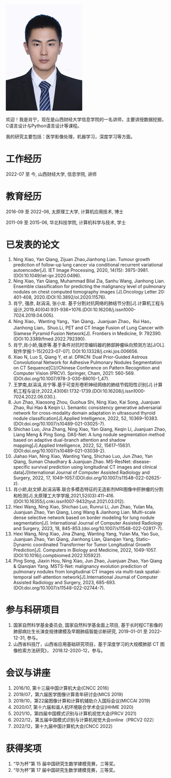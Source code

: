 ![resume](https://github.com/XmaNm/XmaN/blob/main/photo.jpg)

欢迎！我是肖宁，现在是山西财经大学信息学院的一名讲师，主要讲授数据挖掘，C语言设计与Python语言设计等课程。

我的研究主要包括：医学影像处理，机器学习，深度学习等方面。

# 工作经历

2022-07 至 今, 山西财经大学, 信息学院, 讲师

# 教育经历

2016-09 至 2022-06, 太原理工大学, 计算机应用技术, 博士

2011-09 至 2015-06, 华北科技学院, 计算机科学与技术, 学士

# 已发表的论文
1. Ning Xiao, Yan Qiang, Zijuan Zhao,Jianhong Lian. Tumour growth prediction of follow-up lung cancer via conditional recurrent variational autoencoder[J]. IET Image Processing, 2020, 14(15): 3975-3981.(DOI:10.1049/iet-ipr.2020.0496).
2. Ning Xiao, Yan Qiang, Muhammad Bilal Zia, Sanhu Wang, Jianhong Lian. Ensemble classification for predicting the malignancy level of pulmonary nodules on chest computed tomography images [J].Oncology Letter 20: 401-408, 2020.(DOI:10.3892/ol.2020.11576).
3. 肖宁, 强彦, 赵涓涓, 张小龙. 基于分割对抗网络的肺结节分割[J].计算机工程与设计,2019,40(04):931-936+1076.(DOI:10.16208/j.issn1000-7024.2019.04.005).
4. Ning Xiao，Wanting Yang，Yan Qiang，Juanjuan Zhao，Rui Hao，Jianhong Lian，Shuo.Li, PET and CT Image Fusion of Lung Cancer with Siamese Pyramid Fusion Network[J]. Frontiers in Medicine, 9: 792390.(DOI:10.3389/fmed.2022.792390).
5. 肖宁,肖小娇,强彦等.基于条件对抗时空编码器的肺部肿瘤纵向预测方法[J/OL].软件学报:1-15[2023-07-07]. DOI:10.13328/j.cnki.jos.006656.
6. Xiao N, Luo S, Qiang Y, et al. DPACN: Dual Prior-Guided Astrous Convolutional Network for Adhesive Pulmonary Nodules Segmentation on CT Sequence[C]//Chinese Conference on Pattern Recognition and Computer Vision (PRCV). Springer, Cham, 2021: 560-569.(DOI:doi.org/10.1007/978-3-030-88010-1_47).
7. 王梦南,赵涓涓,肖宁等.基于可变形卷积神经网络的肺结节假阳性识别[J].计算机工程与设计,2022,43(06):1732-1739.(DOI:10.16208/j.issn1000-7024.2022.06.030.).
8. Jun Zhao, Xiaosong Zhou, Guohua Shi, Ning Xiao, Kai Song, Juanjuan Zhao, Rui Hao & Keqin Li. Semantic consistency generative adversarial network for cross-modality domain adaptation in ultrasound thyroid nodule classification[J].Applied Intelligence, 2022, 52, 10369–10383.(DOI:doi.org/10.1007/s10489-021-03025-7).
9. Shichao Luo, Jina Zhang, Ning Xiao, Yan Qiang, Keqin Li, Juanjuan Zhao, Liang Meng & Ping Song. DAS-Net: A lung nodule segmentation method based on adaptive dual-branch attention and shadow mapping[J].Applied Intelligence, 2022, 52, 15617–15631.(DOI:doi.org/10.1007/s10489-021-03038-2).
10. Jiahao Han, Ning Xiao, Wanting Yang, Shichao Luo, Jun Zhao, Yan Qiang, Suman Chaudhary & Juanjuan Zhao. MS-ResNet: disease-specific survival prediction using longitudinal CT images and clinical data[J]International Journal of Computer Assisted Radiology and Surgery, 2022, 17, 1049–1057.(DOI:doi.org/10.1007/s11548-022-02625-z).
11. 肖小娇,赵文婷,赵涓涓等.联合多模态特征的无造影剂MRI图像中肝肿瘤的分割和检测[J].太原理工大学学报,2021,52(03):411-416.(DOI:10.16355/j.cnki.issn1007-9432tyut.2021.03.012).
12. Hexi Wang, Ning Xiao, Shichao Luo, Runrui Li, Jun Zhao, Yulan Ma, Juanjuan Zhao, Yan Qiang, Long Wang & Jianhong Lian. Multi-scale dense selective network based on border modeling for lung nodule segmentation[J]. International Journal of Computer Assisted Radiology and Surgery, 2023, 18, 845-853.(doi.org/10.1007/s11548-022-02817-7).
13. Hexi Wang, Ning Xiao, Jina Zhang, Wanting Yang, Yulan Ma, Yao Suo, Juanjuan Zhao, Yan Qiang, Jianhong Lian, Qianqian Yang,
Static–Dynamic coordinated Transformer for Tumor Longitudinal Growth Prediction[J]. Computers in Biology and Medicine, 2022, 1049-1057.(DOI:10.1016/j.compbiomed.2022.105922).
14. Ping Song, Jiaxin Hou, Ning Xiao, Jun Zhao, Juanjuan Zhao, Yan Qiang & Qianqian Yang. MSTS-Net: malignancy evolution prediction of pulmonary nodules from longitudinal CT images via multi-task spatial-temporal self-attention network[J].International Journal of Computer Assisted Radiology and Surgery, 2023, 685-693.(DOI:doi.org/10.1007/s11548-022-02744-7).
 

# 参与科研项目
1. 国家自然科学基金委员会, 国家自然科学基金面上项目, 基于长时程CT影像的肺部病灶生长演变规律建模及早期肺癌智能诊断研究, 2019-01-01 至 2022-12-31, 参与。
2. 山西省科技厅，山西省应用基础研究项目，基于深度学习的大规模肺部 CT 图像检索方法研究》， 2018.12-2020-12，参与。

# 会议与讲座
1. 2016/10, 第十三届中国计算机大会(CNCC 2016)
2. 2019/07，第六届医学图像计算青年研讨会(MICS 2019)
3. 2019/10，第22届图像计算和计算机辅助介入国际会议(MICCAI 2019)
4. 2020/07, 第十六届和谐人机环境联合学术会议(HHME 2020)
5. 2021/10，第四届中国模式识别与计算机视觉大会(PRCV 2021)
6. 2022/12，第五届中国模式识别与计算机视觉大会online（PRCV2 022）
7. 2022/12，第十九届中国计算机大会(CNCC 2022)

# 获得奖项
1. “华为杯”第 15 届中国研究生数学建模竞赛，三等奖。
2. “华为杯”第 17 届中国研究生数学建模竞赛，三等奖。
